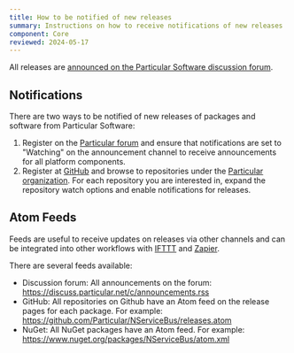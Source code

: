 ```yaml
---
title: How to be notified of new releases
summary: Instructions on how to receive notifications of new releases
component: Core
reviewed: 2024-05-17
---
```


All releases are [announced on the Particular Software discussion forum](https://discuss.particular.net/c/announcements).

## Notifications

There are two ways to be notified of new releases of packages and software from Particular Software:

1) Register on the [Particular forum](https://discuss.particular.net) and ensure that notifications are set to "Watching" on the announcement channel to receive announcements for all platform components.
1) Register at [GitHub](https://github.com/) and browse to repositories under the [Particular organization](https://github.com/Particular). For each repository you are interested in, expand the repository watch options and enable notifications for releases.

## Atom Feeds

Feeds are useful to receive updates on releases via other channels and can be integrated into other workflows with [IFTTT](https://ifttt.com/) and [Zapier](https://zapier.com/).

There are several feeds available:

- Discussion forum: All announcements on the forum: <https://discuss.particular.net/c/announcements.rss>
- GitHub: All repositories on Github have an Atom feed on the release pages for each package. For example: <https://github.com/Particular/NServiceBus/releases.atom>
- NuGet: All NuGet packages have an Atom feed. For example: <https://www.nuget.org/packages/NServiceBus/atom.xml>
